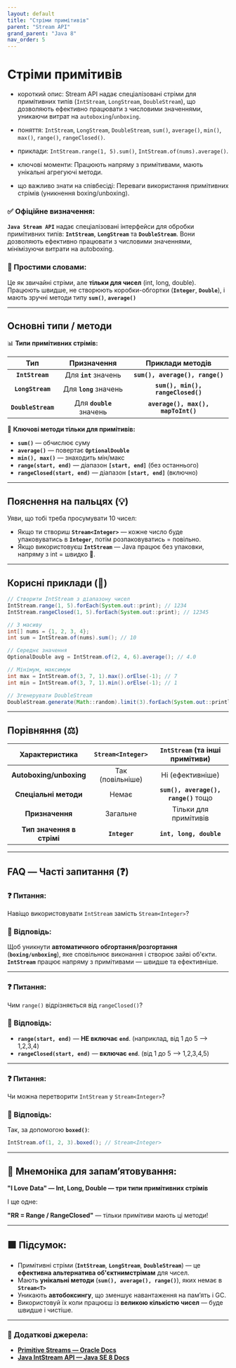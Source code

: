 ```yaml
---
layout: default
title: "Стріми примітивів"
parent: "Stream API"
grand_parent: "Java 8"
nav_order: 5
---
```


# Стріми примітивів

* короткий опис: Stream API надає спеціалізовані стріми для примітивних типів (`IntStream`, `LongStream`, `DoubleStream`), що дозволяють ефективно працювати з числовими значеннями, уникаючи витрат на `autoboxing`/`unboxing`.




* поняття: `IntStream`, `LongStream`, `DoubleStream`, `sum()`, `average()`, `min()`, `max()`, `range()`, `rangeClosed()`.

* приклади: `IntStream.range(1, 5).sum()`, `IntStream.of(nums).average()`.

* ключові моменти: Працюють напряму з примітивами, мають унікальні агрегуючі методи.

* що важливо знати на співбесіді: Переваги використання примітивних стрімів (уникнення boxing/unboxing).

### **✅ Офіційне визначення:**

**`Java Stream API`** надає спеціалізовані інтерфейси для обробки примітивних типів: **`IntStream`**, **`LongStream`** та **`DoubleStream`**. Вони дозволяють ефективно працювати з числовими значеннями, мінімізуючи витрати на autoboxing.

### **🧠 Простими словами:**

Це як звичайні стріми, але **тільки для чисел** (int, long, double). Працюють швидше, не створюють коробки-обгортки (**`Integer`**, **`Double`**), і мають зручні методи типу **`sum()`**, **`average()`**

---

## **Основні типи / методи**

📊 **Типи примітивних стрімів:**

|        Тип         |       Призначення        |          Приклади методів          |
|:------------------:|:------------------------:|:----------------------------------:|
|  **`IntStream`**   |  Для **`int`** значень   |  **`sum(), average(), range()`**   |
|  **`LongStream`**  |  Для **`long`** значень  | **`sum(), min(), rangeClosed()`**  |
| **`DoubleStream`** | Для **`double`** значень | **`average(), max(), mapToInt()`** |

📌 **Ключові методи тільки для примітивів:**

* **`sum()`** — обчислює суму
* **`average()`** — повертає **`OptionalDouble`**
* **`min(), max()`** — знаходить мін/макс
* **`range(start, end)`** — діапазон **`[start, end]`** (без останнього)
* **`rangeClosed(start, end)`** — діапазон **`[start, end]`** (включно)

---

## **Пояснення на пальцях (💡)**

Уяви, що тобі треба просумувати 10 чисел:

* Якщо ти створиш **`Stream<Integer>`** — кожне число буде упаковуватись в **`Integer`**, потім розпаковуватись \= повільно.
* Якщо використовуєш **`IntStream`** — Java працює без упаковки, напряму з int \= швидко 🚀.

---

## **Корисні приклади (🧪)**

```java
// Створити IntStream з діапазону чисел
IntStream.range(1, 5).forEach(System.out::print); // 1234
IntStream.rangeClosed(1, 5).forEach(System.out::print); // 12345

// З масиву
int[] nums = {1, 2, 3, 4};
int sum = IntStream.of(nums).sum(); // 10

// Середнє значення
OptionalDouble avg = IntStream.of(2, 4, 6).average(); // 4.0

// Мінімум, максимум
int max = IntStream.of(3, 7, 1).max().orElse(-1); // 7
int min = IntStream.of(3, 7, 1).min().orElse(-1); // 1

// Згенерувати DoubleStream
DoubleStream.generate(Math::random).limit(3).forEach(System.out::println);
```

---

## **Порівняння (⚖️)**

|      Характеристика       | `Stream<Integer>` |   `IntStream` (та інші примітиви)    |
|:-------------------------:|:-----------------:|:------------------------------------:|
|  **Autoboxing/unboxing**  | Так (повільніше)  |           Ні (ефективніше)           |
|   **Спеціальні методи**   |       Немає       | **`sum(), average(), range()`** тощо |
|      **Призначення**      |     Загальне      |        Тільки для примітивів         |
| **Тип значення в стрімі** |   **`Integer`**   |       **`int, long, double`**        |

---

## **FAQ — Часті запитання (❓)**

### **❓ Питання:**

 Навіщо використовувати `IntStream` замість `Stream<Integer>`?

### **💬 Відповідь:**

Щоб уникнути **автоматичного обгортання/розгортання** (**`boxing/unboxing`**), яке сповільнює виконання і створює зайві
об'єкти. **`IntStream`** працює напряму з примітивами — швидше та ефективніше.

---

### **❓ Питання:**

 Чим `range()` відрізняється від `rangeClosed()`?

### **💬 Відповідь:**

* **`range(start, end)`** — **НЕ включає** **`end`**. (наприклад, від 1 до 5 --> 1,2,3,4)
* **`rangeClosed(start, end)`** — **включає** **`end`**. (від 1 до 5 --> 1,2,3,4,5)

---

### **❓ Питання:**

 Чи можна перетворити `IntStream` у `Stream<Integer>`?

### **💬 Відповідь:**

Так, за допомогою **`boxed()`**:

```java
IntStream.of(1, 2, 3).boxed(); // Stream<Integer>
```

---

## **🧠 Мнемоніка для запам’ятовування:**

**"I Love Data" — Int, Long, Double — три типи примітивних стрімів**

І ще одне:

**"RR \= Range / RangeClosed"** — тільки примітиви мають ці методи\!

---

## **🟩 Підсумок:**

* Примітивні стріми (**`IntStream`**, **`LongStream`**, **`DoubleStream`**) — це **ефективна альтернатива об'єктнимстрімам** для чисел.
* Мають **унікальні методи** (**`sum(), average(), range()`**), яких немає в **`Stream<T>`**
* Уникають **автобоксингу**, що зменшує навантаження на пам’ять і GC.
* Використовуй їх коли працюєш із **великою кількістю чисел** — буде швидше і чистіше.

---

### **🔗 Додаткові джерела:**

* [**Primitive Streams — Oracle Docs**](https://docs.oracle.com/javase/8/docs/api/java/util/stream/package-summary.html#StreamTypes)
* [**Java IntStream API — Java SE 8 Docs**](https://docs.oracle.com/javase/8/docs/api/java/util/stream/IntStream.html)
